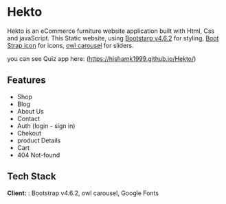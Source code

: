 
# Hekto

Hekto is an eCommerce furniture website application built with Html, Css and javaScript. 
This Static website, using 
[Bootstarp v4.6.2](https://getbootstrap.com/docs/4.6/getting-started/introduction/) 
for styling, [Boot Strap icon](https://icons.getbootstrap.com/) for icons, 
[owl carousel](https://owlcarousel2.github.io/OwlCarousel2/) for sliders.

you can see Quiz app here: (https://hishamk1999.github.io/Hekto/)
## Features

- Shop
- Blog
- About Us
- Contact
- Auth (login - sign in)
- Chekout
- product Details
- Cart
- 404 Not-found


## Tech Stack

**Client:** : Bootstrap v4.6.2, owl carousel, Google Fonts